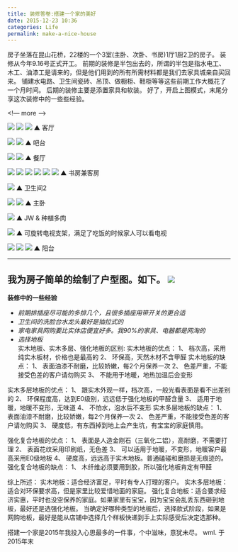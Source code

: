 ```yaml
---
title: 装修答卷:搭建一个家的美好
date: 2015-12-23 10:36
categories: Life
permalink: make-a-nice-house
---
```


房子坐落在昆山花桥，22楼的一个3室(主卧、次卧、书房)1厅1厨2卫的房子。
装修从今年9.16号正式开工。
前期的装修是半包出去的，所谓的半包是指水电工、木工、油漆工是请来的，但是他们用到的所有所需材料都是我们去家具城亲自买回来。
铺建水电路、卫生间瓷砖、吊顶、做橱柜、鞋柜等等这些前期工作大概花了一个月时间。
后期的装修主要是添置家具和软装。
好了，开启上图模式，末尾分享这次装修中的一些些经验。

<!— more —>

![](http://ww3.sinaimg.cn/mw690/62ed8609gw1eziz6t3tfmj21w01w0nmd.jpg)
![](http://ww1.sinaimg.cn/mw690/62ed8609gw1ezj5pzy3epj22c0340x6p.jpg)
![](http://ww4.sinaimg.cn/mw690/62ed8609gw1eziz6vi7vpj22c03401ky.jpg)
▲ 客厅

![](http://ww2.sinaimg.cn/mw690/62ed8609gw1eziz6un3avj21w01w0ts5.jpg)
![](http://ww4.sinaimg.cn/mw690/62ed8609gw1ezj5q5eb08j22c0340npd.jpg)
▲ 吧台

![](http://ww3.sinaimg.cn/mw690/62ed8609gw1eziz6tw7qpj21w01w0qq4.jpg)
![](http://ww4.sinaimg.cn/mw690/62ed8609gw1ezj5q84dw9j22c03407wi.jpg)
▲ 餐厅

![](http://ww4.sinaimg.cn/mw690/62ed8609gw1eziz6dbqf7j22c02c0qv5.jpg)
![](http://ww1.sinaimg.cn/mw690/62ed8609gw1ezj5q125irj22c02c07wh.jpg)
![](http://ww3.sinaimg.cn/mw690/62ed8609gw1eziz68ndnoj22c02c0kjl.jpg)
![](http://ww4.sinaimg.cn/mw690/62ed8609gw1eziz667pfzj22c02c07wh.jpg)
![](http://ww3.sinaimg.cn/mw690/62ed8609gw1eziz6708kmj22c02c07wh.jpg)
![](http://ww2.sinaimg.cn/mw690/62ed8609gw1eziz6am0o4j22c02c0hdt.jpg)
▲ 书房兼客房

![](http://ww4.sinaimg.cn/mw690/62ed8609gw1ezj5q3hbgpj22c0340u0x.jpg)
▲ 卫生间2

![](http://ww3.sinaimg.cn/mw690/62ed8609gw1ezj5pxsey4j22c0340kjl.jpg)
![](http://ww1.sinaimg.cn/mw690/62ed8609gw1eziz6bbahxj22c02c0u0x.jpg)
▲ 主卧

![](http://ww4.sinaimg.cn/mw690/62ed8609gw1eziz6re28sj22c02c0qv5.jpg)
▲ JW & 种植多肉

![](http://ww4.sinaimg.cn/mw690/62ed8609gw1eziz6n7ojhj22c02c0b29.jpg)
▲ 可旋转电视支架，满足了吃饭的时候家人可以看电视

![](http://ww4.sinaimg.cn/mw690/62ed8609gw1eziz6ievnxj22c02c0b29.jpg)
![](http://ww2.sinaimg.cn/mw690/62ed8609gw1eziz6hf0hqj22c02c0e81.jpg)
![](http://ww2.sinaimg.cn/mw690/62ed8609gw1eziz6clddnj22c02c0x6p.jpg)
▲ 阳台

-----
我为房子简单的绘制了户型图。如下。
![](http://ww3.sinaimg.cn/mw690/62ed8609gw1eziz6wukiaj21160oq0yl.jpg)
-----

**装修中的一些经验**

- *前期排插座尽可能的多排几个，且很多插座用带开关的更合适*
- *卫生间的洗脸台水龙头最好是抽拉式的*
- *家电家具网购要比实体店便宜好多。我90%的家具、电器都是网淘的*
- *选择地板*   
实木地板、实木多层、强化地板的区别:
实木地板的优点：
1、 档次高，采用纯实木板材，价格也是最高的
2、 环保高，天然木材不含甲醛
实木地板的缺点：
1、 表面油漆不耐磨，比较娇嫩，每2个月保养一次
2、 色差严重，不能接受色差的客户请勿购买
3、 不能用于地暖，地热加温后会变形

实木多层地板的优点：
1、 跟实木外观一样，档次高，一般光看表面是看不出差别的
2、 环保程度高，达到E0级别，远远低于强化地板的甲醛含量
3、 适用于地暖，地暖不变形，无味道
4、 不怕水，泡水后不变形
实木多层地板的缺点：
1、 表面油漆不耐磨，比较娇嫩，每2个月保养一次
2、 色差严重，不能接受色差的客户请勿购买
3、 硬度低，有东西掉到地上会产生坑，有宝宝的家庭慎用。

强化复合地板的优点：
1、 表面是人造金刚石（三氧化二铝），高耐磨，不需要打理
2、 表面花纹采用印刷纸，无色差
3、 可以适用于地暖，不变形，地暖客户最高采用E0级地板
4、 硬度高，远远高于实木地板。普通磕碰和磨损是无痕迹的。
强化复合地板的缺点：
1、 木纤维必须要用到胶，所以强化地板肯定有甲醛

综上所述：
实木地板：适合经济富足，平时有专人打理的客户。
实木多层地板：适合对环保要求高，但是家里比较爱惜地面的家庭。
强化复合地板：适合要求经济实惠，平时也没空保养的家庭。如果家里有宝宝，因为宝宝会乱丢东西砸到地板，最好还是选强化地板。
当确定好哪种类型的地板后，选择款式阶段，如果是网购地板，最好是能从店铺中选择几个样板快递到手上实际感受后决定选那种。

搭建一个家是2015年我投入心思最多的一件事，个中滋味，意犹未尽。
wml. 于2015年末